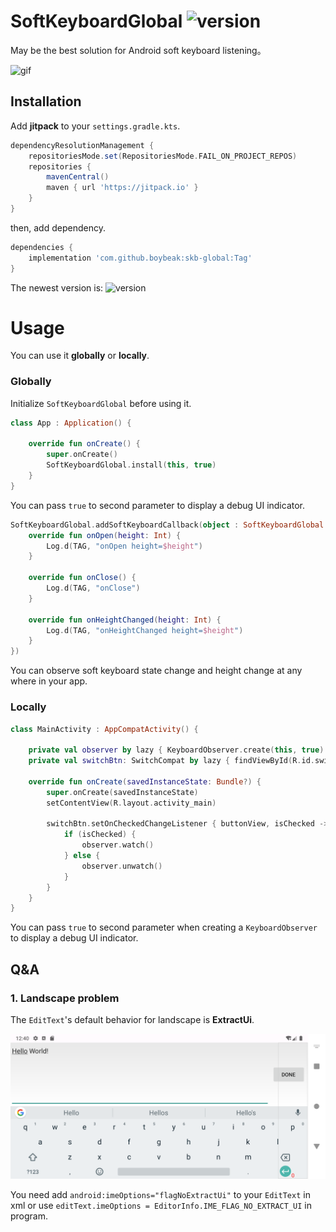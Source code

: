 # SoftKeyboardGlobal ![version](https://jitpack.io/v/boybeak/skb-global.svg)

May be the best solution for Android soft keyboard listening。

![gif](arts/skb-global.gif)

## Installation

Add **jitpack** to your `settings.gradle.kts`.

```groovy
dependencyResolutionManagement {
    repositoriesMode.set(RepositoriesMode.FAIL_ON_PROJECT_REPOS)
    repositories {
        mavenCentral()
        maven { url 'https://jitpack.io' }
    }
}
```

then, add dependency.

```groovy
dependencies {
    implementation 'com.github.boybeak:skb-global:Tag'
}
```
The newest version is: ![version](https://jitpack.io/v/boybeak/skb-global.svg)

# Usage
You can use it **globally** or **locally**.

### Globally
Initialize `SoftKeyboardGlobal` before using it.

```kotlin
class App : Application() {

    override fun onCreate() {
        super.onCreate()
        SoftKeyboardGlobal.install(this, true)
    }
}
```
You can pass `true` to second parameter to display a debug UI indicator.

```kotlin
SoftKeyboardGlobal.addSoftKeyboardCallback(object : SoftKeyboardGlobal.SoftKeyboardCallback {
    override fun onOpen(height: Int) {
        Log.d(TAG, "onOpen height=$height")
    }

    override fun onClose() {
        Log.d(TAG, "onClose")
    }

    override fun onHeightChanged(height: Int) {
        Log.d(TAG, "onHeightChanged height=$height")
    }
})
```

You can observe soft keyboard state change and height change at any where in your app.

### Locally
```kotlin
class MainActivity : AppCompatActivity() {

    private val observer by lazy { KeyboardObserver.create(this, true) }
    private val switchBtn: SwitchCompat by lazy { findViewById(R.id.switchBtn) }

    override fun onCreate(savedInstanceState: Bundle?) {
        super.onCreate(savedInstanceState)
        setContentView(R.layout.activity_main)

        switchBtn.setOnCheckedChangeListener { buttonView, isChecked ->
            if (isChecked) {
                observer.watch()
            } else {
                observer.unwatch()
            }
        }
    }
}
```
You can pass `true` to second parameter when creating a `KeyboardObserver` to display a debug UI indicator.

## Q&A
### 1. Landscape problem
The `EditText`'s default behavior for landscape is **ExtractUi**.

![landscape](./arts/landscape.png)

You need add `android:imeOptions="flagNoExtractUi"` to your `EditText` in xml or use `editText.imeOptions = EditorInfo.IME_FLAG_NO_EXTRACT_UI` in program.